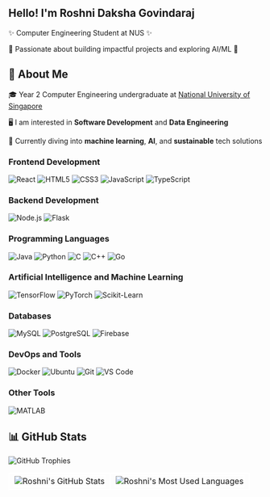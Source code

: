 <div align="left">
  <h2>Hello! I'm Roshni Daksha Govindaraj</h2>
  <p>✨ Computer Engineering Student at NUS ✨</p>
  <p>🚀 Passionate about building impactful projects and exploring AI/ML 🌟</p>
</div>

<div align="left">
  <h2>🚀 About Me</h2>
  <p>🎓 Year 2 Computer Engineering undergraduate at <a href="https://www.nus.edu.sg/">National University of Singapore</a></p>
  <p>🖥️ I am interested in <b>Software Development</b> and <b>Data Engineering</b></p>
  <p>🌱 Currently diving into <b>machine learning</b>, <b>AI</b>, and <b>sustainable</b> tech solutions</p>

  <h3>Frontend Development</h3>
  <img src="https://img.shields.io/badge/React-61DAFB?style=for-the-badge&logo=react&logoColor=black" alt="React" />
  <img src="https://img.shields.io/badge/HTML5-E34F26?style=for-the-badge&logo=html5&logoColor=white" alt="HTML5" />
  <img src="https://img.shields.io/badge/CSS3-1572B6?style=for-the-badge&logo=css3&logoColor=white" alt="CSS3" />
  <img src="https://img.shields.io/badge/JavaScript-F7DF1E?style=for-the-badge&logo=javascript&logoColor=black" alt="JavaScript" />
  <img src="https://img.shields.io/badge/TypeScript-3178C6?style=for-the-badge&logo=typescript&logoColor=white" alt="TypeScript" />

  <h3>Backend Development</h3>
  <img src="https://img.shields.io/badge/Node.js-339933?style=for-the-badge&logo=node.js&logoColor=white" alt="Node.js" />
  <img src="https://img.shields.io/badge/Flask-000000?style=for-the-badge&logo=flask&logoColor=white" alt="Flask" />
  
  <h3>Programming Languages</h3>
  <img src="https://img.shields.io/badge/Java-007396?style=for-the-badge&logo=java&logoColor=white" alt="Java" />
  <img src="https://img.shields.io/badge/Python-3776AB?style=for-the-badge&logo=python&logoColor=white" alt="Python"/>
  <img src="https://img.shields.io/badge/C-A8B9CC?style=for-the-badge&logo=c&logoColor=black" alt="C" />
  <img src="https://img.shields.io/badge/C++-00599C?style=for-the-badge&logo=cplusplus&logoColor=white" alt="C++" />
  <img src="https://img.shields.io/badge/Go-00ADD8?style=for-the-badge&logo=go&logoColor=white" alt="Go"/>

  <h3>Artificial Intelligence and Machine Learning</h3>
  <img src="https://img.shields.io/badge/TensorFlow-FF6F00?style=for-the-badge&logo=tensorflow&logoColor=white" alt="TensorFlow" />
  <img src="https://img.shields.io/badge/PyTorch-EE4C2C?style=for-the-badge&logo=pytorch&logoColor=white" alt="PyTorch" />
  <img src="https://img.shields.io/badge/Scikit--Learn-F7931E?style=for-the-badge&logo=scikit-learn&logoColor=white" alt="Scikit-Learn" />

  <h3>Databases</h3>
  <img src="https://img.shields.io/badge/MySQL-00758F?style=for-the-badge&logo=mysql&logoColor=white" alt="MySQL" />
  <img src="https://img.shields.io/badge/PostgreSQL-336791?style=for-the-badge&logo=postgresql&logoColor=white" alt="PostgreSQL" />
  <img src="https://img.shields.io/badge/Firebase-FFCB2F?style=for-the-badge&logo=firebase&logoColor=white" alt="Firebase" />
  
  <h3>DevOps and Tools</h3>
  <img src="https://img.shields.io/badge/Docker-2496ED?style=for-the-badge&logo=docker&logoColor=white" alt="Docker" />
  <img src="https://img.shields.io/badge/Ubuntu-E95420?style=for-the-badge&logo=ubuntu&logoColor=white" alt="Ubuntu" />
  <img src="https://img.shields.io/badge/Git-F05032?style=for-the-badge&logo=git&logoColor=white" alt="Git" />
  <img src="https://img.shields.io/badge/VS%20Code-007ACC?style=for-the-badge&logo=visual-studio-code&logoColor=white" alt="VS Code" />

  <h3>Other Tools</h3>
  <img src="https://img.shields.io/badge/MATLAB-0076A8?style=for-the-badge&logo=mathworks&logoColor=white" alt="MATLAB" />
  
</div>

<div align="left"> 
  <h2>📊 GitHub Stats</h2> 
  <img src="https://github-profile-trophy.vercel.app/?username=roshnidaksha&theme=radical&row=1&column=9" alt="GitHub Trophies" />
  <table align="left" style="width:100%; border-collapse: collapse;">
    <tr> 
      <td align="center" style="border: 2px solid white;">
        <img style="border: 2px solid white;" src="https://github-readme-stats.vercel.app/api?username=roshnidaksha&show_icons=true&theme=radical" alt="Roshni's GitHub Stats"/>
      </td>
      <td align="center" style="border: 2px solid white;">
        <img style="border: 2px solid white;" src="https://github-readme-stats.vercel.app/api/top-langs/?username=roshnidaksha&layout=compact&theme=radical" alt="Roshni's Most Used Languages"/>
      </td>
    </tr>
  </table>
</div>



<!--
**roshnidaksha/roshnidaksha** is a ✨ _special_ ✨ repository because its `README.md` (this file) appears on your GitHub profile.

Here are some ideas to get you started:

- 🔭 I’m currently working on ...
- 🌱 I’m currently learning ...
- 👯 I’m looking to collaborate on ...
- 🤔 I’m looking for help with ...
- 💬 Ask me about ...
- 📫 How to reach me: ...
- 😄 Pronouns: ...
- ⚡ Fun fact: ...
-->

